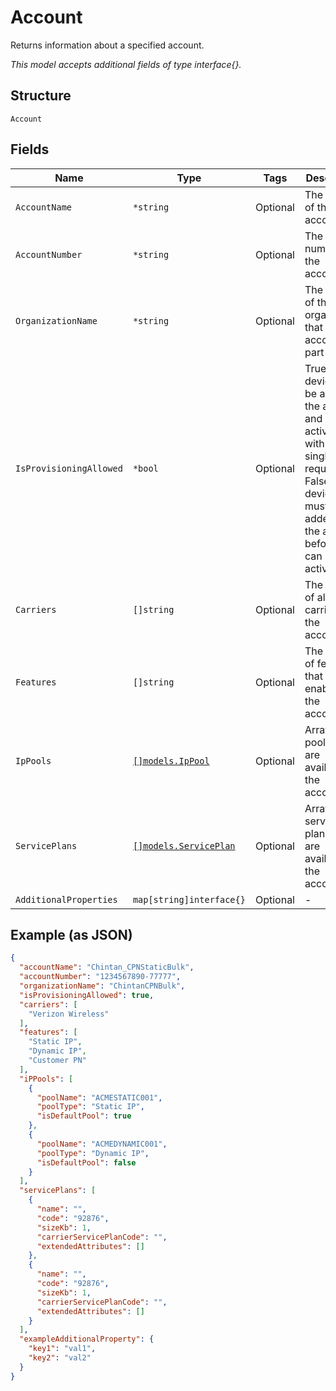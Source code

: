
# Account

Returns information about a specified account.

*This model accepts additional fields of type interface{}.*

## Structure

`Account`

## Fields

| Name | Type | Tags | Description |
|  --- | --- | --- | --- |
| `AccountName` | `*string` | Optional | The name of the account. |
| `AccountNumber` | `*string` | Optional | The billing number of the account. |
| `OrganizationName` | `*string` | Optional | The name of the organization that the account is part of. |
| `IsProvisioningAllowed` | `*bool` | Optional | True if devices can be added to the account and activated with a single request. False if devices must be added to the account before they can be activated. |
| `Carriers` | `[]string` | Optional | The names of all carriers for the account. |
| `Features` | `[]string` | Optional | The names of features that are enabled for the account. |
| `IpPools` | [`[]models.IpPool`](../../doc/models/ip-pool.md) | Optional | Array of IP pools that are available to the account. |
| `ServicePlans` | [`[]models.ServicePlan`](../../doc/models/service-plan.md) | Optional | Array of service plans that are available to the account. |
| `AdditionalProperties` | `map[string]interface{}` | Optional | - |

## Example (as JSON)

```json
{
  "accountName": "Chintan_CPNStaticBulk",
  "accountNumber": "1234567890-77777",
  "organizationName": "ChintanCPNBulk",
  "isProvisioningAllowed": true,
  "carriers": [
    "Verizon Wireless"
  ],
  "features": [
    "Static IP",
    "Dynamic IP",
    "Customer PN"
  ],
  "iPPools": [
    {
      "poolName": "ACMESTATIC001",
      "poolType": "Static IP",
      "isDefaultPool": true
    },
    {
      "poolName": "ACMEDYNAMIC001",
      "poolType": "Dynamic IP",
      "isDefaultPool": false
    }
  ],
  "servicePlans": [
    {
      "name": "",
      "code": "92876",
      "sizeKb": 1,
      "carrierServicePlanCode": "",
      "extendedAttributes": []
    },
    {
      "name": "",
      "code": "92876",
      "sizeKb": 1,
      "carrierServicePlanCode": "",
      "extendedAttributes": []
    }
  ],
  "exampleAdditionalProperty": {
    "key1": "val1",
    "key2": "val2"
  }
}
```

